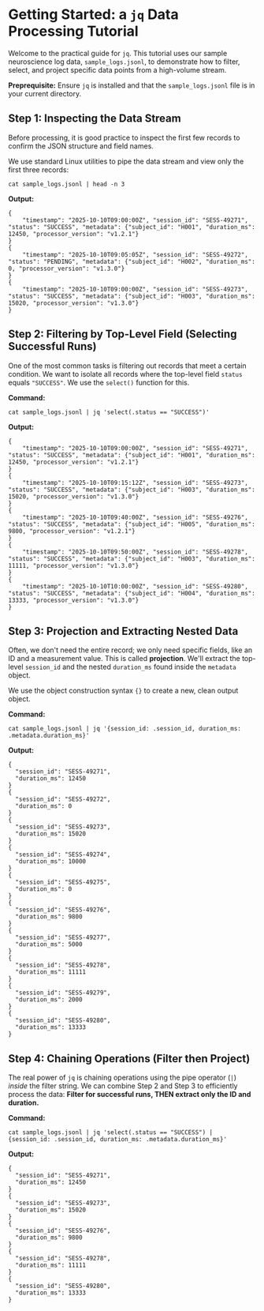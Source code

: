 
# Getting Started: a `jq` Data Processing Tutorial

Welcome to the practical guide for `jq`. This tutorial uses our sample neuroscience log data, `sample_logs.jsonl`, to demonstrate how to filter, select, and project specific data points from a high-volume stream.

**Preprequisite:** Ensure `jq` is installed and that the `sample_logs.jsonl` file is in your current directory.

## Step 1: Inspecting the Data Stream

Before processing, it is good practice to inspect the first few records to confirm the JSON structure and field names.

We use standard Linux utilities to pipe the data stream and view only the first three records:

```
cat sample_logs.jsonl | head -n 3
```

**Output:**

```
{
    "timestamp": "2025-10-10T09:00:00Z", "session_id": "SESS-49271", "status": "SUCCESS", "metadata": {"subject_id": "H001", "duration_ms": 12450, "processor_version": "v1.2.1"}
}
{
    "timestamp": "2025-10-10T09:05:05Z", "session_id": "SESS-49272", "status": "PENDING", "metadata": {"subject_id": "H002", "duration_ms": 0, "processor_version": "v1.3.0"}
}
{
    "timestamp": "2025-10-10T09:00:00Z", "session_id": "SESS-49273", "status": "SUCCESS", "metadata": {"subject_id": "H003", "duration_ms": 15020, "processor_version": "v1.3.0"}
}
```

## Step 2: Filtering by Top-Level Field (Selecting Successful Runs)

One of the most common tasks is filtering out records that meet a certain condition. We want to isolate all records where the top-level field `status` equals `"SUCCESS"`. We use the `select()` function for this.

**Command:**

```
cat sample_logs.jsonl | jq 'select(.status == "SUCCESS")'
```

**Output:**

```
{
    "timestamp": "2025-10-10T09:00:00Z", "session_id": "SESS-49271", "status": "SUCCESS", "metadata": {"subject_id": "H001", "duration_ms": 12450, "processor_version": "v1.2.1"}
}
{
    "timestamp": "2025-10-10T09:15:12Z", "session_id": "SESS-49273", "status": "SUCCESS", "metadata": {"subject_id": "H003", "duration_ms": 15020, "processor_version": "v1.3.0"}
}
{
    "timestamp": "2025-10-10T09:40:00Z", "session_id": "SESS-49276", "status": "SUCCESS", "metadata": {"subject_id": "H005", "duration_ms": 9800, "processor_version": "v1.2.1"}
}
{
    "timestamp": "2025-10-10T09:50:00Z", "session_id": "SESS-49278", "status": "SUCCESS", "metadata": {"subject_id": "H003", "duration_ms": 11111, "processor_version": "v1.3.0"}
}
{
    "timestamp": "2025-10-10T10:00:00Z", "session_id": "SESS-49280", "status": "SUCCESS", "metadata": {"subject_id": "H004", "duration_ms": 13333, "processor_version": "v1.3.0"}
}
```

## Step 3: Projection and Extracting Nested Data

Often, we don't need the entire record; we only need specific fields, like an ID and a measurement value. This is called **projection**. We'll extract the top-level `session_id` and the nested `duration_ms` found inside the `metadata` object.

We use the object construction syntax `{}` to create a new, clean output object.

**Command:**

```
cat sample_logs.jsonl | jq '{session_id: .session_id, duration_ms: .metadata.duration_ms}'
```

**Output:**

```
{
  "session_id": "SESS-49271",
  "duration_ms": 12450
}
{
  "session_id": "SESS-49272",
  "duration_ms": 0
}
{
  "session_id": "SESS-49273",
  "duration_ms": 15020
}
{
  "session_id": "SESS-49274",
  "duration_ms": 10000
}
{
  "session_id": "SESS-49275",
  "duration_ms": 0
}
{
  "session_id": "SESS-49276",
  "duration_ms": 9800
}
{
  "session_id": "SESS-49277",
  "duration_ms": 5000
}
{
  "session_id": "SESS-49278",
  "duration_ms": 11111
}
{
  "session_id": "SESS-49279",
  "duration_ms": 2000
}
{
  "session_id": "SESS-49280",
  "duration_ms": 13333
}
```

## Step 4: Chaining Operations (Filter then Project)

The real power of `jq` is chaining operations using the pipe operator (`|`) *inside* the filter string. We can combine Step 2 and Step 3 to efficiently process the data: **Filter for successful runs, THEN extract only the ID and duration.**

**Command:**

```
cat sample_logs.jsonl | jq 'select(.status == "SUCCESS") | {session_id: .session_id, duration_ms: .metadata.duration_ms}'

```

**Output:**

```
{
  "session_id": "SESS-49271",
  "duration_ms": 12450
}
{
  "session_id": "SESS-49273",
  "duration_ms": 15020
}
{
  "session_id": "SESS-49276",
  "duration_ms": 9800
}
{
  "session_id": "SESS-49278",
  "duration_ms": 11111
}
{
  "session_id": "SESS-49280",
  "duration_ms": 13333
}
```